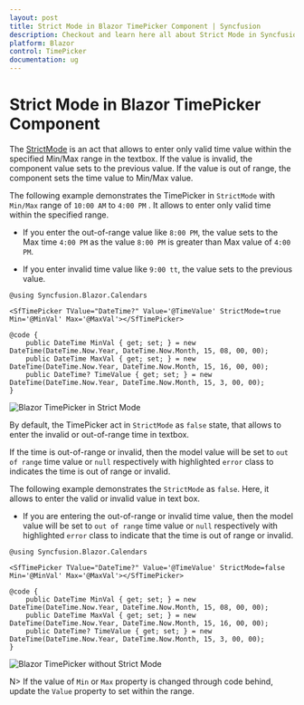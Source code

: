 ```yaml
---
layout: post
title: Strict Mode in Blazor TimePicker Component | Syncfusion
description: Checkout and learn here all about Strict Mode in Syncfusion Blazor TimePicker component and much more.
platform: Blazor
control: TimePicker
documentation: ug
---
```


# Strict Mode in Blazor TimePicker Component

The [StrictMode](https://help.syncfusion.com/cr/blazor/Syncfusion.Blazor.Calendars.SfTimePicker-1.html#Syncfusion_Blazor_Calendars_SfTimePicker_1_StrictMode) is an act that allows to enter only valid time value within the specified Min/Max range in the textbox. If the value is invalid, the component value sets to the previous value. If the value is out of range, the component sets the time value to Min/Max value.

The following example demonstrates the TimePicker in `StrictMode` with `Min/Max` range of `10:00 AM` to `4:00 PM` . It allows to enter only valid time within the specified range.

* If you enter the out-of-range value like `8:00 PM`, the value sets to the Max time `4:00 PM` as the value `8:00 PM` is greater than Max value of `4:00 PM`.

* If you enter invalid time value like `9:00 tt`, the value sets to the previous value.

```cshtml
@using Syncfusion.Blazor.Calendars

<SfTimePicker TValue="DateTime?" Value='@TimeValue' StrictMode=true Min='@MinVal' Max='@MaxVal'></SfTimePicker>

@code {
    public DateTime MinVal { get; set; } = new DateTime(DateTime.Now.Year, DateTime.Now.Month, 15, 08, 00, 00);
    public DateTime MaxVal { get; set; } = new DateTime(DateTime.Now.Year, DateTime.Now.Month, 15, 16, 00, 00);
    public DateTime? TimeValue { get; set; } = new DateTime(DateTime.Now.Year, DateTime.Now.Month, 15, 3, 00, 00);
}
```

![Blazor TimePicker in Strict Mode](./images/blazor-timepicker-strict-mode.png)

By default, the TimePicker act in `StrictMode` as `false` state, that allows to enter the invalid or out-of-range time in textbox.

If the time is out-of-range or invalid, then the model value will be set to `out of range` time value or `null` respectively with highlighted `error` class to indicates the time is out of range or invalid.

The following example demonstrates the `StrictMode` as `false`. Here, it allows to enter the valid or invalid value in text box.

* If you are entering the out-of-range or invalid time value, then the model value will be set to `out of range` time value or `null` respectively with highlighted `error` class to indicate that the time is out of range or invalid.

```cshtml
@using Syncfusion.Blazor.Calendars

<SfTimePicker TValue="DateTime?" Value='@TimeValue' StrictMode=false Min='@MinVal' Max='@MaxVal'></SfTimePicker>

@code {
    public DateTime MinVal { get; set; } = new DateTime(DateTime.Now.Year, DateTime.Now.Month, 15, 08, 00, 00);
    public DateTime MaxVal { get; set; } = new DateTime(DateTime.Now.Year, DateTime.Now.Month, 15, 16, 00, 00);
    public DateTime? TimeValue { get; set; } = new DateTime(DateTime.Now.Year, DateTime.Now.Month, 15, 3, 00, 00);
}
```

![Blazor TimePicker without Strict Mode](./images/blazor-timepicker-without-strict-mode.png)

N> If the value of `Min` or `Max` property is changed through code behind, update the `Value` property to set within the range.